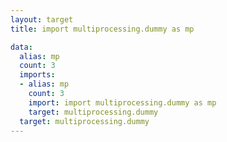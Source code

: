 ```yaml
---
layout: target
title: import multiprocessing.dummy as mp

data:
  alias: mp
  count: 3
  imports:
  - alias: mp
    count: 3
    import: import multiprocessing.dummy as mp
    target: multiprocessing.dummy
  target: multiprocessing.dummy
---
```

